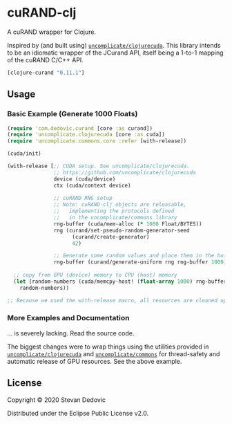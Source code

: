 # cuRAND-clj

A cuRAND wrapper for Clojure. 

Inspired by (and built using) [`uncomplicate/clojurecuda`](https://github.com/uncomplicate/clojurecuda). This library intends to be an idiomatic wrapper of the JCurand API, itself being a 1-to-1 mapping of the cuRAND C/C++ API.

```clj
[clojure-curand "0.11.1"]
```

## Usage
### Basic Example (Generate 1000 Floats)

```clojure
(require 'com.dedovic.curand [core :as curand])
(require 'uncomplicate.clojurecuda [core :as cuda])
(require 'uncomplicate.commons.core :refer [with-release])

(cuda/init)

(with-release [;; CUDA setup. See uncomplicate/clojurecuda.
               ;; https://github.com/uncomplicate/clojurecuda 
               device (cuda/device)
               ctx (cuda/context device)
               
               ;; cuRAND RNG setup
               ;; Note: cuRAND-clj objects are releasable, 
               ;;   implementing the protocols defined
               ;;   in the uncomplicate/commons library
               rng-buffer (cuda/mem-alloc (* 1000 Float/BYTES))
               rng (curand/set-pseudo-random-generator-seed 
                     (curand/create-generator) 
                     42)

               ;; Generate some random values and place them in the buffer
               rng-buffer (curand/generate-uniform rng rng-buffer 1000)]
  
  ;; copy from GPU (device) memory to CPU (host) memory
  (let [random-numbers (cuda/memcpy-host! (float-array 1000) rng-buffer)]
    random-numbers))

;; Because we used the with-release macro, all resources are cleaned up once out of scope
```

### More Examples and Documentation
... is severely lacking. Read the source code.

The biggest changes were to wrap things using the utilities provided in [`uncomplicate/clojurecuda`](https://github.com/uncomplicate/clojurecuda) and [`uncomplicate/commons`](https://github.com/uncomplicate/commons) for thread-safety and automatic release of GPU resources. See the above example. 

## License

Copyright © 2020 Stevan Dedovic

Distributed under the Eclipse Public License v2.0.
